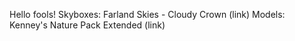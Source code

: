 Hello fools!
Skyboxes: Farland Skies - Cloudy Crown (link)
Models: Kenney's Nature Pack Extended (link)